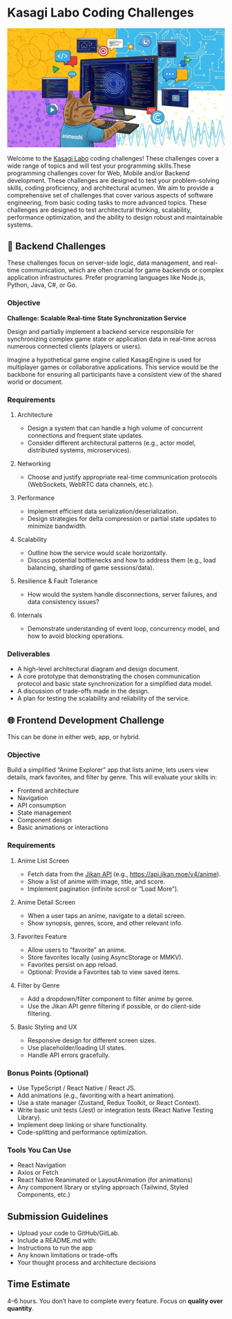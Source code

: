 # Kasagi Labo Coding Challenges
![Cover Image](cat_coding.png)

Welcome to the [Kasagi Labo](https://www.kasagilabo.com/) coding challenges! These challenges cover a wide range of topics and will test your programming skills.These programming challenges cover for Web, Mobile and/or Backend development. These challenges are designed to test your problem-solving skills, coding proficiency, and architectural acumen. We aim to provide a comprehensive set of challenges that cover various aspects of software engineering, from basic coding tasks to more advanced topics.  These challenges are designed to test architectural thinking, scalability, performance optimization, and the ability to design robust and maintainable systems.

## 🚀 Backend Challenges 

These challenges focus on server-side logic, data management, and real-time communication, which are often crucial for game backends or complex application infrastructures. Prefer programing languages like Node.js, Python, Java, C#, or Go.


### Objective 
**Challenge: Scalable Real-time State Synchronization Service**

Design and partially implement a backend service responsible for synchronizing complex game state or application data in real-time across numerous connected clients (players or users).

Imagine a hypothetical game engine called KasagiEngine is used for multiplayer games or collaborative applications. This service would be the backbone for ensuring all participants have a consistent view of the shared world or document.

### Requirements

1. Architecture
    * Design a system that can handle a high volume of concurrent connections and frequent state updates. 
    * Consider different architectural patterns (e.g., actor model, distributed systems, microservices).

2. Networking
    * Choose and justify appropriate real-time communication protocols (WebSockets, WebRTC data channels, etc.).

3. Performance 
    * Implement efficient data serialization/deserialization. 
    * Design strategies for delta compression or partial state updates to minimize bandwidth.

4. Scalability 
    * Outline how the service would scale horizontally. 
    * Discuss potential bottlenecks and how to address them (e.g., load balancing, sharding of game sessions/data).

5. Resilience & Fault Tolerance
    * How would the system handle disconnections, server failures, and data consistency issues?

6. Internals 
    * Demonstrate understanding of event loop, concurrency model, and how to avoid blocking operations.

### Deliverables
   * A high-level architectural diagram and design document.
   * A core prototype that demonstrating the chosen communication protocol and basic state synchronization for a simplified data model.
   * A discussion of trade-offs made in the design.
   * A plan for testing the scalability and reliability of the service.



## 🌐 Frontend Development Challenge 
This can be done in either web, app, or hybrid.

### Objective

Build a simplified “Anime Explorer” app that lists anime, lets users view details, mark favorites, and filter by genre. This will evaluate your skills in:

* Frontend architecture
* Navigation
* API consumption
* State management
* Component design
* Basic animations or interactions

### Requirements

1. Anime List Screen

    * Fetch data from the [Jikan API](https://docs.api.jikan.moe/#tag/anime) (e.g., https://api.jikan.moe/v4/anime).
    * Show a list of anime with image, title, and score.
    * Implement pagination (infinite scroll or “Load More”).

2. Anime Detail Screen

    * When a user taps an anime, navigate to a detail screen.
    * Show synopsis, genres, score, and other relevant info.

3. Favorites Feature

    * Allow users to “favorite” an anime.
    * Store favorites locally (using AsyncStorage or MMKV).
    * Favorites persist on app reload.
    * Optional: Provide a Favorites tab to view saved items.

4. Filter by Genre

    * Add a dropdown/filter component to filter anime by genre.
    * Use the Jikan API genre filtering if possible, or do client-side filtering.

5. Basic Styling and UX

    * Responsive design for different screen sizes.
    * Use placeholder/loading UI states.
    * Handle API errors gracefully.

### Bonus Points (Optional)
* Use TypeScript / React Native / React JS.
* Add animations (e.g., favoriting with a heart animation).
* Use a state manager (Zustand, Redux Toolkit, or React Context).
* Write basic unit tests (Jest) or integration tests (React Native Testing Library).
* Implement deep linking or share functionality.
* Code-splitting and performance optimization.

### Tools You Can Use
* React Navigation
* Axios or Fetch
* React Native Reanimated or LayoutAnimation (for animations)
* Any component library or styling approach (Tailwind, Styled Components, etc.)

## Submission Guidelines
* Upload your code to GitHub/GitLab.
* Include a README.md with:
* Instructions to run the app
* Any known limitations or trade-offs
* Your thought process and architecture decisions

## Time Estimate

4–6 hours. You don’t have to complete every feature. Focus on **quality over quantity**.
